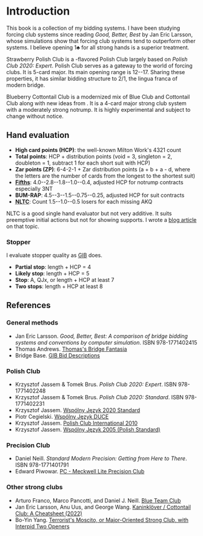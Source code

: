 # Introduction

This book is a collection of my bidding systems.  I have been studying forcing
club systems since reading *Good, Better, Best* by Jan Eric Larsson, whose
simulations show that forcing club systems tend to outperform other systems.
I believe opening 1♣ for all strong hands is a superior treatment.

Strawberry Polish Club is a <BTU>-flavored Polish Club largely based on *Polish
Club 2020: Expert*.  Polish Club serves as a gateway to the world of forcing
clubs.  It is 5-card major.  Its main opening range is 12--17. Sharing these
properties, it has similar bidding structure to 2/1, the lingua franca of modern
bridge.

Blueberry Cottontail Club is a modernized mix of Blue Club and Cottontail Club
along with new ideas from <BTU>.  It is a 4-card major strong club system with a
moderately strong notrump.  It is highly experimental and subject to change
without notice.

## Hand evaluation

- **High card points (HCP)**: the well-known Milton Work's 4321 count
- **Total points**: HCP + distribution points (void = 3, singleton = 2, doubleton
  = 1, subtract 1 for each short suit with HCP)
- **Zar points (ZP)**: 6-4-2-1 + Zar distribution points (a + b + a - d, where the
  letters are the number of cards from the longest to the shortest suit)
- [**Fifths**](https://bridge.thomasoandrews.com/valuations/cardvaluesfor3nt.html):
  4.0--2.8--1.8--1.0--0.4, adjusted HCP for notrump contracts especially 3NT
- **BUM-RAP**: 4.5--3--1.5--0.75--0.25, adjusted HCP for suit contracts
- **<abbr title="New Losing Trick Count">NLTC</abbr>**: Count 1.5--1.0--0.5
  losers for each missing AKQ

NLTC is a good single hand evaluator but not very additive.  It suits preemptive
initial actions but not for showing supports.  I wrote a [blog article][nltc] on
that topic.

[nltc]: https://jdh8.org/nltc-a-good-single-hand-evaluator/

### Stopper

I evaluate stopper quality as [GIB] does.

- **Partial stop**: length + HCP = 4
- **Likely stop**: length + HCP = 5
- **Stop**: A, QJx, or length + HCP at least 7
- **Two stops**: length + HCP at least 8

[GIB]: https://www.bridgebase.com/doc/gib_descriptions.php

## References

### General methods

- Jan Eric Larsson.  *Good, Better, Best: A comparison of bridge bidding
  systems and conventions by computer simulation*.  ISBN 978-1771402415
- Thomas Andrews.  [Thomas's Bridge Fantasia](https://bridge.thomasoandrews.com/valuations/)
- Bridge Base.  [GIB Bid Descriptions][GIB]

### Polish Club

- Krzysztof Jassem & Tomek Brus.  *Polish Club 2020: Expert*.  ISBN 978-1771402248
- Krzysztof Jassem & Tomek Brus.  *Polish Club 2020: Standard*.  ISBN 978-1771402231
- Krzysztof Jassem.
  [Wspólny Język 2020 Standard](https://jassem.pl/wp-content/uploads/2019/12/wj2020-25-59.pdf)
- Piotr Cegielski.
  [Wspólny Język DUCE](https://iccs.pl/wp-content/uploads/2020/11/Wspolny-Jezyk-DUCE-wersja-Q1.2021.pdf)
- Krzysztof Jassem.
  [Polish Club International 2010](https://jassem.pl/wp-content/uploads/2016/08/Polish_Club-2010.html)
- Krzysztof Jassem.
  [Wspólny Język 2005 (Polish Standard)](https://par.cse.nsysu.edu.tw/~kbc/class/Polish_Club/WJ2005Full_original.pdf)

### Precision Club

- Daniel Neill.  *Standard Modern Precision: Getting from Here to There*.  ISBN
  978-1771401791
- Edward Piwowar.
  [PC - Meckwell Lite Precision Club](https://sites.google.com/view/bbaenglish/description-of-systems/pc-meckwell-lite-precision-club)

### Other strong clubs

- Arturo Franco, Marco Pancotti, and Daniel J. Neill.
  [Blue Team Club](https://bridgewithdan.com/wp-content/uploads/2019/07/BTC2000_gmeier.pdf)
- Jan Eric Larsson, Anu Uus, and George Wang.
  [Kaninklöver / Cottontail Club: A Cheatsheet (2022)](https://github.com/Egroegw/Kaninklover)
- Bo-Yin Yang.
  [Terrorist's Moscito, or Major-Oriented Strong Club, with Interpid Two Openers](https://bridgewithdan.com/wp-content/uploads/2022/01/terr_mosc.pdf)
